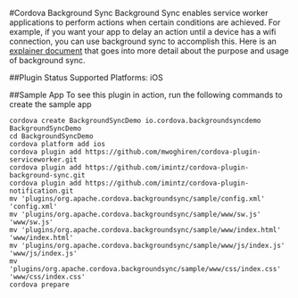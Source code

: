 #Cordova Background Sync
Background Sync enables service worker applications to perform actions when certain conditions are achieved. For example, if you want your app to delay an action until a device has a wifi connection, you can use background sync to accomplish this. Here is an [explainer document](https://github.com/slightlyoff/BackgroundSync/blob/master/explainer.md) that goes into more detail about the purpose and usage of background sync.

##Plugin Status
Supported Platforms: iOS

##Sample App
To see this plugin in action, run the following commands to create the sample app
```
cordova create BackgroundSyncDemo io.cordova.backgroundsyncdemo BackgroundSyncDemo
cd BackgroundSyncDemo
cordova platform add ios
cordova plugin add https://github.com/mwoghiren/cordova-plugin-serviceworker.git
cordova plugin add https://github.com/imintz/cordova-plugin-background-sync.git
cordova plugin add https://github.com/imintz/cordova-plugin-notification.git
mv 'plugins/org.apache.cordova.backgroundsync/sample/config.xml' 'config.xml'
mv 'plugins/org.apache.cordova.backgroundsync/sample/www/sw.js' 'www/sw.js'
mv 'plugins/org.apache.cordova.backgroundsync/sample/www/index.html' 'www/index.html'
mv 'plugins/org.apache.cordova.backgroundsync/sample/www/js/index.js' 'www/js/index.js'
mv 'plugins/org.apache.cordova.backgroundsync/sample/www/css/index.css' 'www/css/index.css'
cordova prepare
